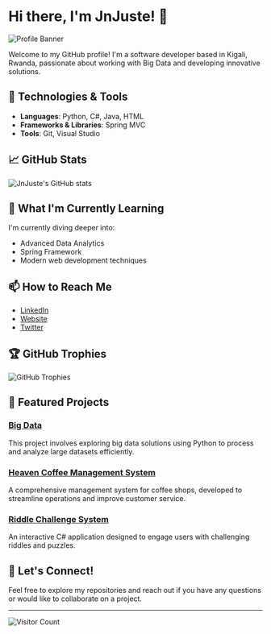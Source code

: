 # Hi there, I'm JnJuste! 👋

![Profile Banner](https://avatars.githubusercontent.com/u/120658134?s=400&u=231d47d1f7a0b16ad7c446b93c087cb081b64e7f&v=4) <!-- Replace with your own image URL -->

Welcome to my GitHub profile! I'm a software developer based in Kigali, Rwanda, passionate about working with Big Data and developing innovative solutions.

## 🔧 Technologies & Tools

- **Languages**: Python, C#, Java, HTML
- **Frameworks & Libraries**: Spring MVC
- **Tools**: Git, Visual Studio

## 📈 GitHub Stats

![JnJuste's GitHub stats](https://github-readme-stats.vercel.app/api?username=JnJuste&show_icons=true&theme=radical)

## 🌱 What I'm Currently Learning

I'm currently diving deeper into:

- Advanced Data Analytics
- Spring Framework
- Modern web development techniques

## 📫 How to Reach Me

- [LinkedIn](https://www.linkedin.com/in/jn-juste-irakoze)
- [Website](https://jjirakoze.netlify.app)
- [Twitter](https://twitter.com/jnjuste07)

## 🏆 GitHub Trophies

![GitHub Trophies](https://github-profile-trophy.vercel.app/?username=JnJuste&theme=dracula&no-bg=true&no-frame=true)

## 🚀 Featured Projects

### [Big Data](https://github.com/JnJuste/Big-Data)
This project involves exploring big data solutions using Python to process and analyze large datasets efficiently.

### [Heaven Coffee Management System](https://github.com/JnJuste/HeavenCoffeeMS)
A comprehensive management system for coffee shops, developed to streamline operations and improve customer service.

### [Riddle Challenge System](https://github.com/JnJuste/RiddleChallengeSystem)
An interactive C# application designed to engage users with challenging riddles and puzzles.

## 🤝 Let's Connect!

Feel free to explore my repositories and reach out if you have any questions or would like to collaborate on a project.

---

<!-- Footer -->
![Visitor Count](https://visitor-badge.laobi.icu/badge?page_id=JnJuste.JnJuste) <!-- Optional: You can remove this if you don't want to track visitors -->
